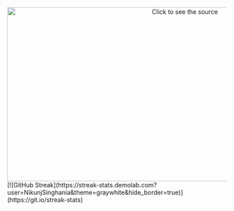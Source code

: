 <div align="center">
  		<img src="https://streak-stats.demolab.com?user=NikunjSinghania&theme=graywhite&hide_border=true" width="800" height="400" alt="Click to see the source">
</div>
[![GitHub Streak](https://streak-stats.demolab.com?user=NikunjSinghania&theme=graywhite&hide_border=true)](https://git.io/streak-stats)
